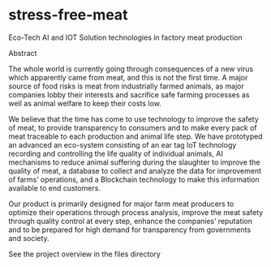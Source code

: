 # stress-free-meat
Eco-Tech AI and IOT Solution technologies in factory meat production 

Abstract

The whole world is currently going through consequences of a new virus which apparently came from meat, and this is not the first time. A major source of food risks is meat from industrially farmed animals, as major companies lobby their interests and sacrifice safe farming processes as well as animal welfare to keep their costs low.

We believe that the time has come to use technology to improve the safety of meat, to provide transparency to consumers and to make every pack of meat traceable to each production and animal life step. We have prototyped an advanced an eco-system consisting of an ear tag IoT technology recording and controlling the life quality of individual animals, AI mechanisms to reduce animal suffering during the slaughter to improve the quality of meat, a database to collect and analyze the data for improvement of farms’ operations, and a Blockchain technology to make this information available to end customers.

Our product is primarily designed for major farm meat producers to optimize their operations through process analysis, improve the meat safety through quality control at every step, enhance the companies’ reputation and to be prepared for high demand for transparency from governments and society.

See the project overview in the files directory 
